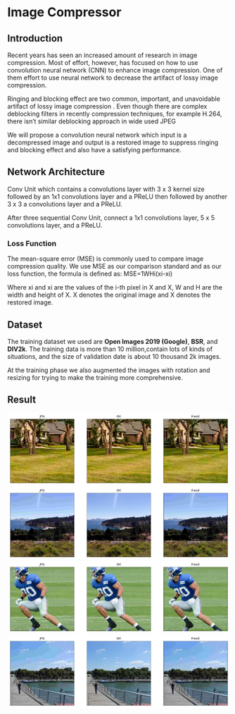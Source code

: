 # Image Compressor

## Introduction
  Recent years has seen an increased amount of research in image compression. Most of effort, however, has focused on how to use convolution neural network (CNN) to enhance image compression. One of them effort to use neural network to decrease the artifact of lossy image compression.  
  
  Ringing and blocking effect are two common, important, and unavoidable artifact of lossy image compression . Even though there are complex deblocking filters in recently compression techniques, for example H.264, there isn’t similar deblocking approach in wide used JPEG
  
  We will propose a convolution neural network which input is a decompressed image and output is a restored image to suppress ringing and blocking effect  and also have a satisfying performance.

## Network Architecture
Conv Unit which contains a convolutions layer with 3 x 3 kernel size followed by an 1x1 convolutions layer and a PReLU then followed by another 3 x 3 a convolutions layer and a PReLU. 

After three sequential Conv Unit, connect a 1x1 convolutions layer, 5 x 5 convolutions layer, and a PReLU.

### Loss Function
The mean-square error (MSE) is commonly used to compare image compression quality. We use MSE as our comparison standard and as our loss function, the formula is defined as:
MSE=1WHi(xi-xi)

Where xi and xi are the values of the i-th pixel in X and X, W and H are the width and height of X. X denotes the original image and X denotes the restored image. 

## Dataset
The training dataset we used are **Open Images 2019 (Google)**, **BSR**, and **DIV2k**. The training data is more than 10 million,contain lots of kinds of situations, and the size of validation date is about 10 thousand 2k images. 

At the training phase we also augmented the images with rotation and resizing for trying to make the training more comprehensive.

## Result
![](/Result/1.png)
![](/Result/7.png)
![](/Result/4.png)
![](/Result/6.png)

